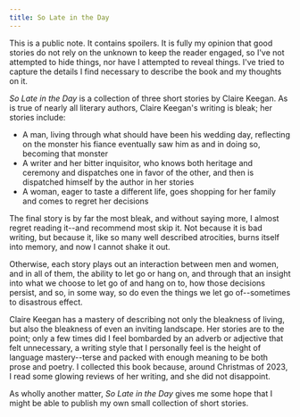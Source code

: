 ```yaml
---
title: So Late in the Day
---
```


This is a public note. It contains spoilers. It is fully my opinion that good stories do not rely on the unknown to keep the reader engaged, so I've not attempted to hide things, nor have I attempted to reveal things. I've tried to capture the details I find necessary to describe the book and my thoughts on it.

_So Late in the Day_ is a collection of three short stories by Claire Keegan. As is true of nearly all literary authors, Claire Keegan's writing is bleak; her stories include:

* A man, living through what should have been his wedding day, reflecting on the monster his fiance eventually saw him as and in doing so, becoming that monster
* A writer and her bitter inquisitor, who knows both heritage and ceremony and dispatches one in favor of the other, and then is dispatched himself by the author in her stories
* A woman, eager to taste a different life, goes shopping for her family and comes to regret her decisions

The final story is by far the most bleak, and without saying more, I almost regret reading it--and recommend most skip it. Not because it is bad writing, but because it, like so many well described atrocities, burns itself into memory, and now I cannot shake it out.

Otherwise, each story plays out an interaction between men and women, and in all of them, the ability to let go or hang on, and through that an insight into what we choose to let go of and hang on to, how those decisions persist, and so, in some way, so do even the things we let go of--sometimes to disastrous effect.

Claire Keegan has a mastery of describing not only the bleakness of living, but also the bleakness of even an inviting landscape. Her stories are to the point; only a few times did I feel bombarded by an adverb or adjective that felt unnecessary, a writing style that I personally feel is the height of language mastery--terse and packed with enough meaning to be both prose and poetry. I collected this book because, around Christmas of 2023, I read some glowing reviews of her writing, and she did not disappoint.

As wholly another matter, _So Late in the Day_ gives me some hope that I might be able to publish my own small collection of short stories.
